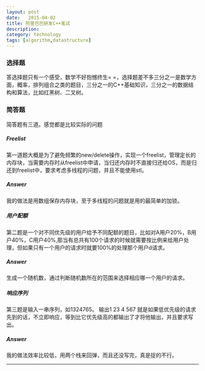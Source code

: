 ```yaml
---
layout: post
date:   2015-04-02
title: 阿里巴巴研发C++笔试
description: 
category: technology
tags: [algorithm,datastructure]
---
```


### 选择题

答选择题只有一个感受，数学不好抱憾终生= =，选择题差不多三分之一是数学方面，概率，排列组合之类的题目，三分之一的C++基础知识，三分之一的数据结构和算法，比如红黑树、二叉树。<!-- more -->

### 简答题

简答题有三道。感觉都是比较实际的问题

##### Freelist

第一道题大概是为了避免频繁的new/delete操作，实现一个freelist，管理定长的内存块，当需要内存时从freelist中申请，当归还内存时不直接归还给OS，而是归还到freelist中，要求考虑多线程的问题，并且不能使用stl。

##### Answer

我的做法是用数组保存内存块，至于多线程的问题就是用的最简单的加锁。

##### 用户配额

第二题是一个对不同优先级的用户给予不同配额的题目，比如对A用户20%，B用户40%，C用户40%,那当有总共有100个请求的时候就需要按比例来给用户处理，但如果只有一个用户的请求时就要100%的处理那个用户d请求。

##### Answer

生成一个随机数，通过判断随机数所在的范围来选择相应哪一个用户的请求。

##### 响应序列

第三题是输入一串序列，如1324765。
输出1
23
4
567
就是如果低优先级的请求先到的话，不立即响应，等到比它优先级高的都输出了才将他输出，并且要求写出。

##### Answer

我的做法效率比较低，用两个栈来回弹，而且还没写完，真是捉的不行。

---



